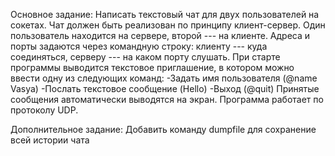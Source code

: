 Основное задание:
Написать текстовый чат для двух пользователей на сокетах. Чат должен быть реализован по принципу клиент-сервер. Один пользователь находится на сервере, второй --- на клиенте. Адреса и порты задаются через командную строку: клиенту --- куда соединяться, серверу --- на каком порту слушать. При старте программы выводится текстовое приглашение, в котором можно ввести одну из следующих команд:
-Задать имя пользователя (@name Vasya)
-Послать текстовое сообщение (Hello)
-Выход (@quit)
Принятые сообщения автоматически выводятся на экран. Программа работает по протоколу UDP.

Дополнительное задание:
Добавить команду dumpfile для сохранение всей истории чата
